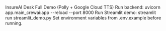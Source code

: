 InsureAI Desk Full Demo (Polly + Google Cloud TTS)
Run backend: uvicorn app.main_crewai:app --reload --port 8000
Run Streamlit demo: streamlit run streamlit_demo.py
Set environment variables from .env.example before running.
